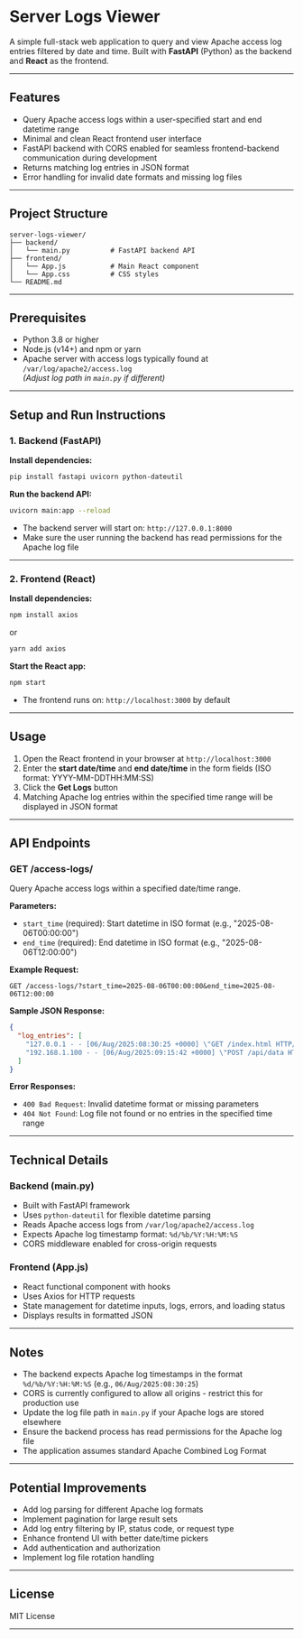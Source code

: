 # Server Logs Viewer

A simple full-stack web application to query and view Apache access log entries filtered by date and time. Built with **FastAPI** (Python) as the backend and **React** as the frontend.

---

## Features

- Query Apache access logs within a user-specified start and end datetime range
- Minimal and clean React frontend user interface
- FastAPI backend with CORS enabled for seamless frontend-backend communication during development
- Returns matching log entries in JSON format
- Error handling for invalid date formats and missing log files

---

## Project Structure

```
server-logs-viewer/
├── backend/
│   └── main.py          # FastAPI backend API
├── frontend/
│   └── App.js           # Main React component
│   └── App.css          # CSS styles
└── README.md
```

---

## Prerequisites

- Python 3.8 or higher
- Node.js (v14+) and npm or yarn
- Apache server with access logs typically found at `/var/log/apache2/access.log`  
  *(Adjust log path in `main.py` if different)*

---

## Setup and Run Instructions

### 1. Backend (FastAPI)

**Install dependencies:**

```bash
pip install fastapi uvicorn python-dateutil
```

**Run the backend API:**

```bash
uvicorn main:app --reload
```

- The backend server will start on: `http://127.0.0.1:8000`
- Make sure the user running the backend has read permissions for the Apache log file

---

### 2. Frontend (React)

**Install dependencies:**

```bash
npm install axios
```
or
```bash
yarn add axios
```

**Start the React app:**

```bash
npm start
```

- The frontend runs on: `http://localhost:3000` by default

---

## Usage

1. Open the React frontend in your browser at `http://localhost:3000`
2. Enter the **start date/time** and **end date/time** in the form fields (ISO format: YYYY-MM-DDTHH:MM:SS)
3. Click the **Get Logs** button
4. Matching Apache log entries within the specified time range will be displayed in JSON format

---

## API Endpoints

### GET /access-logs/

Query Apache access logs within a specified date/time range.

**Parameters:**
- `start_time` (required): Start datetime in ISO format (e.g., "2025-08-06T00:00:00")
- `end_time` (required): End datetime in ISO format (e.g., "2025-08-06T12:00:00")

**Example Request:**

```http
GET /access-logs/?start_time=2025-08-06T00:00:00&end_time=2025-08-06T12:00:00
```

**Sample JSON Response:**

```json
{
  "log_entries": [
    "127.0.0.1 - - [06/Aug/2025:08:30:25 +0000] \"GET /index.html HTTP/1.1\" 200 2326 \"-\" \"Mozilla/5.0...\"",
    "192.168.1.100 - - [06/Aug/2025:09:15:42 +0000] \"POST /api/data HTTP/1.1\" 201 543 \"-\" \"curl/7.68.0\""
  ]
}
```

**Error Responses:**
- `400 Bad Request`: Invalid datetime format or missing parameters
- `404 Not Found`: Log file not found or no entries in the specified time range

---

## Technical Details

### Backend (main.py)
- Built with FastAPI framework
- Uses `python-dateutil` for flexible datetime parsing
- Reads Apache access logs from `/var/log/apache2/access.log`
- Expects Apache log timestamp format: `%d/%b/%Y:%H:%M:%S`
- CORS middleware enabled for cross-origin requests

### Frontend (App.js)
- React functional component with hooks
- Uses Axios for HTTP requests
- State management for datetime inputs, logs, errors, and loading status
- Displays results in formatted JSON

---

## Notes

- The backend expects Apache log timestamps in the format `%d/%b/%Y:%H:%M:%S` (e.g., `06/Aug/2025:08:30:25`)
- CORS is currently configured to allow all origins - restrict this for production use
- Update the log file path in `main.py` if your Apache logs are stored elsewhere
- Ensure the backend process has read permissions for the Apache log file
- The application assumes standard Apache Combined Log Format

---

## Potential Improvements

- Add log parsing for different Apache log formats
- Implement pagination for large result sets
- Add log entry filtering by IP, status code, or request type
- Enhance frontend UI with better date/time pickers
- Add authentication and authorization
- Implement log file rotation handling

---

## License

MIT License

---
